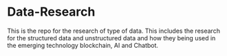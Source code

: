 # Data-Research
This is the repo for the research of type of data. This includes the research for the structured data and unstructured data and how they being used in the emerging technology blockchain, AI and Chatbot.
